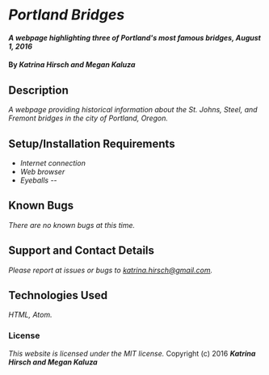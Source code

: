 # _Portland Bridges_
#### _A webpage highlighting three of Portland's most famous bridges, August 1, 2016_
#### By _**Katrina Hirsch and Megan Kaluza**_
## Description
_A webpage providing historical information about the St. Johns, Steel, and Fremont bridges in the city of Portland, Oregon._
## Setup/Installation Requirements
* _Internet connection_
* _Web browser_
* _Eyeballs_
_--_
## Known Bugs
_There are no known bugs at this time._
## Support and Contact Details
_Please report at issues or bugs to katrina.hirsch@gmail.com._
## Technologies Used
_HTML, Atom._
### License
*This website is licensed under the MIT license.*
Copyright (c) 2016 _**Katrina Hirsch and Megan Kaluza**_

